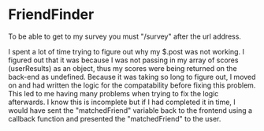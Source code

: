 # FriendFinder


To be able to get to my survey you must "/survey" after the url address.



I spent a lot of time trying to figure out why my $.post was not working. I figured out that it was because I was not passing in my array of scores (userResults) as an object, thus my scores were being returned on the back-end as undefined. Because it was taking so long to figure out, I moved on and had written the logic for the compatability before fixing this problem. This led to me having many problems when trying to fix the logic afterwards. I know this is incomplete but if I had completed it in time, I would have sent the "matchedFriend" variable back to the frontend using a callback function and presented the "matchedFriend" to the user.